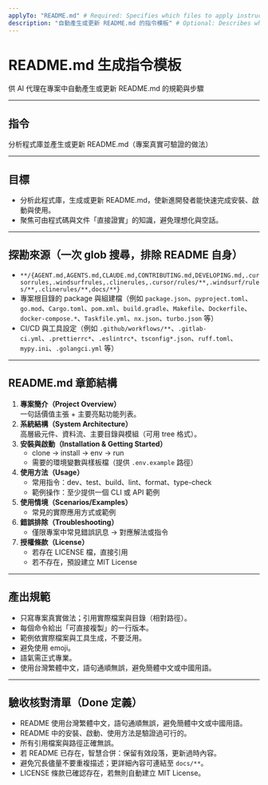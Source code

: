 ```yaml
---
applyTo: "README.md" # Required: Specifies which files to apply instructions to
description: "自動產生或更新 README.md 的指令模板" # Optional: Describes what the instructions do
---
```


# README.md 生成指令模板

供 AI 代理在專案中自動產生或更新 README.md 的規範與步驟

---

## 指令

分析程式庫並產生或更新 README.md（專案真實可驗證的做法）

---

## 目標

- 分析此程式庫，生成或更新 README.md，使新進開發者能快速完成安裝、啟動與使用。
- 聚焦可由程式碼與文件「直接證實」的知識，避免理想化與空話。

---

## 探勘來源（一次 glob 搜尋，排除 README 自身）

- `**/{AGENT.md,AGENTS.md,CLAUDE.md,CONTRIBUTING.md,DEVELOPING.md,.cursorrules,.windsurfrules,.clinerules,.cursor/rules/**,.windsurf/rules/**,.clinerules/**,docs/**}`
- 專案根目錄的 package 與組建檔（例如 `package.json`、`pyproject.toml`、`go.mod`、`Cargo.toml`、`pom.xml`、`build.gradle`、`Makefile`、`Dockerfile`、`docker-compose.*`、`Taskfile.yml`、`nx.json`、`turbo.json` 等）
- CI/CD 與工具設定（例如 `.github/workflows/**`、`.gitlab-ci.yml`、`.prettierrc*`、`.eslintrc*`、`tsconfig*.json`、`ruff.toml`、`mypy.ini`、`.golangci.yml` 等）

---

## README.md 章節結構

1. **專案簡介（Project Overview）**  
   一句話價值主張 + 主要亮點功能列表。
2. **系統結構（System Architecture）**  
   高層級元件、資料流、主要目錄與模組（可用 tree 格式）。
3. **安裝與啟動（Installation & Getting Started）**
   - clone → install → env → run
   - 需要的環境變數與樣板檔（提供 `.env.example` 路徑）
4. **使用方法（Usage）**
   - 常用指令：dev、test、build、lint、format、type-check
   - 範例操作：至少提供一個 CLI 或 API 範例
5. **使用情境（Scenarios/Examples）**
   - 常見的實際應用方式或範例
6. **錯誤排除（Troubleshooting）**
   - 僅限專案中常見錯誤訊息 → 對應解法或指令
7. **授權條款（License）**
   - 若存在 LICENSE 檔，直接引用
   - 若不存在，預設建立 MIT License

---

## 產出規範

- 只寫專案真實做法；引用實際檔案與目錄（相對路徑）。
- 每個命令給出「可直接複製」的一行版本。
- 範例依實際檔案與工具生成，不要泛用。
- 避免使用 emoji。
- 語氣需正式專業。
- 使用台灣繁體中文，語句通順無誤，避免簡體中文或中國用語。

---

## 驗收核對清單（Done 定義）

- README 使用台灣繁體中文，語句通順無誤，避免簡體中文或中國用語。
- README 中的安裝、啟動、使用方法是驗證過可行的。
- 所有引用檔案與路徑正確無誤。
- 若 README 已存在，智慧合併：保留有效段落，更新過時內容。
- 避免冗長儘量不要重複描述；更詳細內容可連結至 `docs/**`。
- LICENSE 條款已確認存在，若無則自動建立 MIT License。
